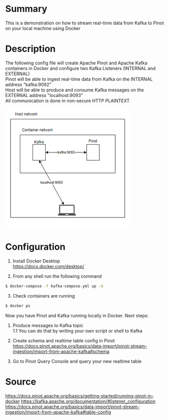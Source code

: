 # Summary
This is a demonstration on how to stream real-time data from Kafka to Pinot on your local machine using Docker

# Description
The following config file will create Apache Pinot and Apache Kafka containers in Docker and configure two Kafka Listeners (INTERNAL and EXTERNAL)  
Pinot will be able to ingest real-time data from Kafka on the INTERNAL address "kafka:9092"  
Host will be able to produce and consume Kafka messages on the EXTERNAL address "localhost:9093"  
All communication is done in non-secure HTTP PLAINTEXT  

![Kafka](https://github.com/thread53/kafka-demo/blob/main/diagram.png)

# Configuration
1. Install Docker Desktop  
https://docs.docker.com/desktop/

2. From any shell run the following command  
```bash
$ docker-compose -f kafka-compose.yml up -d
```

3. Check containers are running  
```bash
$ docker ps
```

Now you have Pinot and Kafka running locally in Docker. Next steps:  
1. Produce messages to Kafka topic  
1.1 You can do that by writing your own script or shell to Kafka

2. Create schema and realtime table config in Pinot  
https://docs.pinot.apache.org/basics/data-import/pinot-stream-ingestion/import-from-apache-kafka#schema  

3. Go to Pinot Query Console and query your new realtime table

# Source
https://docs.pinot.apache.org/basics/getting-started/running-pinot-in-docker
https://kafka.apache.org/documentation/#listener_configuration
https://docs.pinot.apache.org/basics/data-import/pinot-stream-ingestion/import-from-apache-kafka#table-config